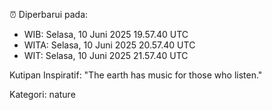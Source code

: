 ⏰ Diperbarui pada:
- WIB: Selasa, 10 Juni 2025 19.57.40 UTC
- WITA: Selasa, 10 Juni 2025 20.57.40 UTC
- WIT: Selasa, 10 Juni 2025 21.57.40 UTC

Kutipan Inspiratif:
"The earth has music for those who listen."


Kategori: nature

